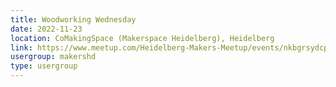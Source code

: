 ```yaml
---
title: Woodworking Wednesday
date: 2022-11-23
location: CoMakingSpace (Makerspace Heidelberg), Heidelberg
link: https://www.meetup.com/Heidelberg-Makers-Meetup/events/nkbgrsydcpbfc/
usergroup: makershd
type: usergroup
---
```

